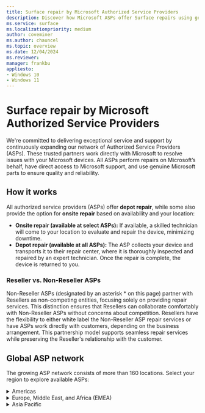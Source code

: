 ```yaml
---
title: Surface repair by Microsoft Authorized Service Providers
description: Discover how Microsoft ASPs offer Surface repairs using genuine parts & direct support, collaborating closely with Microsoft for quality service.
ms.service: surface
ms.localizationpriority: medium
author: coveminer
ms.author: chauncel
ms.topic: overview
ms.date: 12/04/2024
ms.reviewer: 
manager: frankbu
appliesto:
- Windows 10
- Windows 11
---
```


# Surface repair by Microsoft Authorized Service Providers

We're committed to delivering exceptional service and support by continuously expanding our network of Authorized Service Providers (ASPs). These trusted partners work directly with Microsoft to resolve issues with your Microsoft devices. All ASPs perform repairs on Microsoft’s behalf, have direct access to Microsoft support, and use genuine Microsoft parts to ensure quality and reliability.

## How it works

All authorized service providers (ASPs) offer **depot repair**, while some also provide the option for **onsite repair** based on availability and your location:

- **Onsite repair (available at select ASPs):** If available, a skilled technician will come to your location to evaluate and repair the device, minimizing downtime.  
- **Depot repair (available at all ASPs):** The ASP collects your device and transports it to their repair center, where it is thoroughly inspected and repaired by an expert technician. Once the repair is complete, the device is returned to you.

### Reseller vs. Non-Reseller ASPs

Non-Reseller ASPs (designated by an asterisk * on this page) partner with Resellers as non-competing entities, focusing solely on providing repair services. This distinction ensures that Resellers can collaborate comfortably with Non-Reseller ASPs without concerns about competition. Resellers have the flexibility to either white label the Non-Reseller ASP repair services or have ASPs work directly with customers, depending on the business arrangement. This partnership model supports seamless repair services while preserving the Reseller's relationship with the customer.

## Global ASP network

The growing ASP network consists of more than 160 locations. Select your region to explore available ASPs:
<br>
<details id="americas">
  <summary>Americas</summary>

The Americas provide extensive repair services with ASPs available in Canada and the United States, supporting both consumers and businesses.

### Canada

| Authorized Service Provider                 | Onsite repair |
|-------------------------------------------------|-------------------|
| [CompuCom](https://www4.compucom.com/compucom-canada)   | --                 |
| [Compugen](https://www.compugen.com/)                  | ✔                 |
| [Converge Technology Solutions](https://convergetp.com/) | ✔                 |
| [Coreio](https://www.coreio.com/)                      | ✔                 |
| [Insight](https://ca.insight.com/en_CA/home.html)       | --                  |
| [IT Mission](https://itmission.com/)                   | --                 |
| [Microserve](https://www.microserve.ca/)               | ✔                 |
| [TD SYNNEX](https://www.synnexcorp.com/ca/)            | --                  |
| [WBM Technologies](https://www.wbm.ca/)                | ✔                 |

### United States

| Authorized Service Provider                 | Onsite repair |
|-------------------------------------------------|-------------------|
| [Applied Data Technologies](https://applieddatatech.com/) | ✔                 |
| [Checkpoint Services](https://www.checkpoint.com/)        | ✔               |
| [CompuCom](https://www.compucom.com/)                    |  --                  |
| [Compugen](https://www.compugen.us/)                     | ✔                 |
| [Connection](https://www.connection.com/)                | --                 |
| [Converge Technology Solutions](https://convergetp.com/digital-workplace/) | -- |
| [Coreio](https://www.coreio.com/)                        | ✔                 |
| [DHE](https://www.dhecs.com/)                            | ✔                 |
| [DI Technology Group Inc](https://store.dataimpressions.com/) |  --           |
| [Duke Computer Repair](https://www.dukestores.duke.edu/index.php/computer-repair/)                     | ?                 |
| [DXC Technology](https://dxc.com/us)                     |  --                  |
| [FedEx](https://www.fedex.com/global/choose-location.html) |  --              |
| [GlobalAsset](https://globalassetonline.com/)             |  --                  |
| Hemmersbach US Ltd|  ✔                 |
| [Insight](https://www.insight.com/)                      |  --                 |
| [Integration Technologies Group](https://www.itgonline.com/) | ✔           |
| [IT savvy](https://www.itsavvy.com/)                     |  --                  |
| [MCPC](https://www.mcpc.com/)                            |  --                 |
| [MicroK12](https://microk12.com/)                        | --                 |
| [Mobile ME IT](https://mobilemeit.com/)                  | --                 |
| [Netsync Network Solutions](https://www.netsync.com/services/managed-services/microsoft-asp/) | ✔ |
| [New York Computer Help](https://www.newyorkcomputerhelp.com/microsoft-surface-repair-provider-in-new-york/) | ✔ |
| [ProTech Computer Systems, Inc](https://www.protsys.com/)| --                |
| [Sterling](https://sterling.com/)                        | --                  |
| [TD SYNNEX](https://www.synnexcorp.com/us/)              | --                 |
| [Trafera](https://www.trafera.com/)                      | --                  |
| [UDT](https://udtonline.com/)                            | --                  |
| [Zones](https://www.zones.com/site/home/index.html)      | --                  |

</details>

<details id="europe-middle-east-and-africa-emea">
  <summary>Europe, Middle East, and Africa (EMEA)</summary>

EMEA offers a variety of ASPs supporting local repair services with genuine Microsoft parts.

### Austria

| Authorized Service Provider                     | Onsite repair |
|-----------------------------------------------------|-------------------|
| [ACP IT Solutions GMbh](https://www.acp-gruppe.com/de-at/news-und-events/acp-ist-authorized-surface-provider) | ?|
| [Bechtle GmbH IT Systemhaus](https://www.bechtle.com/at-en/about-bechtle/company/bechtle-systemhouse-austria) | ✔ |
| [CLS](https://www.cls.at/)                          | --                 |
| [Mobiletouch Austria GmbH](https://mobiletouch.at/) | --                 |

### Belgium

| Authorized Service Provider        | Onsite repair |
|----------------------------------------|-------------------|
| [The Rent Company](https://rentcompany.be/) | ?             |

### Denmark

| Authorized Service Provider        | Onsite repair |
|----------------------------------------|-------------------|
| - [Atea A/S](https://www.atea.dk/) | ✔           |

### France

| Authorized Service Provider        | Onsite repair |
|----------------------------------------|-------------------|
| [D4B](https://digital4business.fr/)    | --               |
| [Econocom](https://www.econocom.com/)  | ✔                 |

### Germany

| Authorized Service Provider        | Onsite repair |
|----------------------------------------|-------------------|
| [API](https://www.api.de)              | --                 |
| [Bechtle](https://www.bechtle.com/)    | --                 |
| [Computacenter](https://www.computacenter.com/) | ✔                  |
| [Energy Net Gmbh](https://www.energy-net.de/services/maintenance-repair/microsoft-asp/) | ? |
| [Hemmersbach](https://www.hemmersbach.com/) | ✔             |
| [MetaComp](https://www.metacomp.de/)   | ✔                 |
| [Ratiodata](https://www.ratiodata.de/) | --                |
| [Think About It](https://think-about.it/) | --              |

### Netherlands

| Authorized Service Provider        | Onsite repair |
|----------------------------------------|-------------------|
| [ARP Nederland B.V](https://www.arpsolutions.nl/) | --            |
| [The Rent Company](https://rentcompany.nl/) | --               |

### Spain

| Authorized Service Provider        | Onsite repair |
|----------------------------------------|-------------------|
| [Valorista](https://valorista.com/servicio-tecnico-oficial-microsoft-surface) | ✔ |

### Switzerland

| Authorized Service Provider        | Onsite repair |
|----------------------------------------|-------------------|
| [Computacenter AG](https://www.computacenter.com/en-ch/partners/microsoft/microsoft-surface) | ✔ |

### United Arab Emirates (UAE)

| Authorized Service Provider        | Onsite repair |
|----------------------------------------|-------------------|
| [Redington Gulf FZE-HQ](https://www.ensureservices.com/microsoft-authorised-service-provider/) | ✔ |

### United Kingdom

| Authorized Service Provider        | Onsite repair |
|----------------------------------------|-------------------|
| [Academia Ltd](https://academia.co.uk/) | --                |
| [Carillion](https://www.carillion.com/) | ✔                 |
| [Centerprise](https://www.centerprise.co.uk/) | --            |
| [CDW](https://www.uk.cdw.com/)          | --               |
| [Class Technology Solutions](https://www.easy4u.school/) | --         |
| [Computacenter](https://www.computacenter.com/)|?         |
| [Currys](https://www.currys.co.uk/store-finder) | --           |
| [DXC Technology (UK)](https://dxc.com/uk/) | ✔             |
| [HybrIT](https://www.hybrit.co.uk/)     | ✔                 |
| [Jigsaw Systems Ltd](https://www.jigsaw24.com/partnerships/microsoft)|?         |
| [Specialist Computer Centre](https://www.scc.com/)|?         |
| [TMT First Limited](https://www.tmtfirst.co.uk/microsoft-surface-repairs/) | n/a |
| [Westcoast](https://www.westcoast.co.uk/) | --             |
| [XMA](https://www.xma.co.uk/)           | ✔                 |
| [Zones](https://uk.zones.com/)          | --                 |

</details>

<details id="asia-pacific">
  <summary>Asia Pacific</summary>

ASPs in the Asia Pacific region offer a mix of onsite services, meeting the needs of both personal and business users across several countries.

### Australia

| Authorized Service Provider        | Onsite repair |
|----------------------------------------|-------------------|
| [ASI solutions](https://www.asi.com.au/) | ✔               |
| [Comp Now](https://www.compnow.com.au/) | ✔               |
| Hemmersbach Australia |✔|
| [JB Hi-Fi](https://www.jbhifi.business/) | ✔               |
| [KEH Partnership](https://technology.theschoollocker.com.au/) | -- |
| [Stott & Hoare](https://www.stotthoare.com.au/) | ✔         |
| [Winthrop](https://www.winaust.com.au/) | ✔               |

### China

| Authorized Service Provider        | Onsite repair |
|----------------------------------------|-------------------|
| [Digital China](https://www.digitalchina.com/) | ✔ |
| [Double Rise](https://www.doublerise.com/Microsoft.html)| --             |

### Japan

| Authorized Service Provider        | Onsite repair |
|----------------------------------------|-------------------|
| [Bic Camera](https://www.biccamera.co.jp/support/surface_repair/) | --  |
| [GSS](https://www.gssltd.co.jp/surface/) | --           |

### New Zealand

| Authorized Service Provider        | Onsite repair |
|----------------------------------------|-------------------|
| [Service Plus Group Limited](https://serviceplus.co.nz/brands/microsoft-surface-authorised-repairs/)|-- |
| [The Laptop Company](https://www.laptop.co.nz/) | --            |

### South Korea

| Authorized Service Provider        | Onsite repair |
|----------------------------------------|-------------------|
|  [Gownet Co., Ltd](https://surface.gownet.com/) | -- |

### Taiwan

| Authorized Service Provider        | Onsite repair |
|----------------------------------------|-------------------|
| [BYTE International](https://www.bestyield.com/) | ✔|
| [Hope Computers](https://asp.hope.tw/)| ✔              |

</details>
